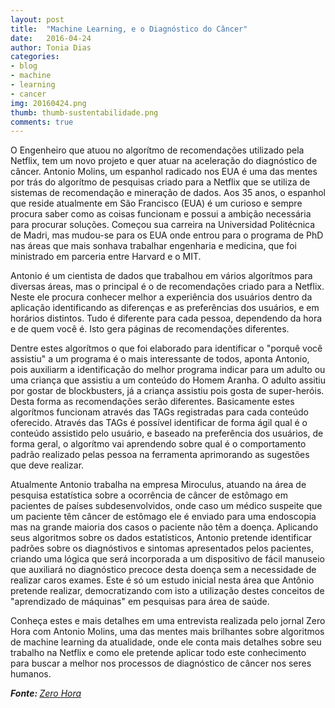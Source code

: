 ```yaml
---
layout: post
title:  "Machine Learning, e o Diagnóstico do Câncer"
date:   2016-04-24
author: Tonia Dias
categories: 
- blog
- machine
- learning
- cancer
img: 20160424.png
thumb: thumb-sustentabilidade.png
comments: true
---
```


O Engenheiro que atuou no algorítmo de recomendações utilizado pela Netflix, tem um novo projeto e quer atuar na aceleração do diagnóstico de câncer. Antonio Molins, um espanhol radicado nos EUA é uma das mentes por trás do algorítmo de pesquisas criado para a Netflix que se utiliza de sistemas de recomendação e mineração de dados. Aos 35 anos, o espanhol que reside atualmente em São Francisco (EUA) é um curioso e sempre procura saber como as coisas funcionam e possui a ambição necessária para procurar soluções. Começou sua carreira na Universidad Politécnica de Madri, mas mudou-se para os EUA onde entrou para o programa de PhD nas áreas que mais sonhava trabalhar engenharia e medicina, que foi ministrado em parceria entre Harvard e o MIT.

Antonio é um cientista de dados que trabalhou em vários algorítmos para diversas áreas, mas o principal é o de recomendações criado para a Netflix. Neste ele procura conhecer melhor a experiência dos usuários dentro da aplicação identificando as diferenças e as preferências dos usuários, e em horários distintos. Tudo é diferente para cada pessoa, dependendo da hora e de quem você é. Isto gera páginas de recomendações diferentes.

Dentre estes algorítmos o que foi elaborado para identificar o "porquê você assistiu" a um programa é o mais interessante de todos, aponta Antonio, pois auxiliarm a identificação do melhor programa indicar para um adulto ou uma criança que assistiu a um conteúdo do Homem Aranha. O adulto assitiu por gostar de blockbusters, já a criança assistiu pois gosta de super-heróis. Desta forma as recomendações serão diferentes. Basicamente estes algorítmos funcionam através das TAGs registradas para cada conteúdo oferecido. Através das TAGs é possível identificar de forma ágil qual é o conteúdo assistido pelo usuário, e baseado na preferência dos usuários, de forma geral, o algorítmo vai aprendendo sobre qual é o comportamento padrão realizado pelas pessoa na ferramenta aprimorando as sugestões que deve realizar.

Atualmente Antonio trabalha na empresa Miroculus, atuando na área de pesquisa estatística sobre a ocorrência de câncer de estômago em pacientes de países subdesenvolvidos, onde caso um médico suspeite que um paciente têm câncer de estômago ele é enviado para uma endoscopia mas na grande maioria dos casos o paciente não têm a doença. Aplicando seus algoritmos sobre os dados estatísticos, Antonio pretende identificar padrões sobre os diagnóstivos e sintomas apresentados pelos pacientes, criando uma lógica que será incorporada a um dispositivo de fácil manuseio que auxiliará no diagnóstico precoce desta doença sem a necessidade de realizar caros exames. Este é só um estudo inicial nesta área que Antônio pretende realizar, democratizando com isto a utilização destes conceitos de "aprendizado de máquinas" em pesquisas para área de saúde.

Conheça estes e mais detalhes em uma entrevista realizada pelo jornal Zero Hora com Antonio Molins, uma das mentes mais brilhantes sobre algoritmos de machine learning da atualidade, onde ele conta mais detalhes sobre seu trabalho na Netflix e como ele pretende aplicar todo este conhecimento para buscar a melhor nos processos de diagnóstico de câncer nos seres humanos.

<i><b>Fonte: </b><a href="http://zh.clicrbs.com.br/rs/vida-e-estilo/noticia/2016/04/engenheiro-que-atuou-no-sistema-de-recomendacoes-da-netflix-quer-acelerar-diagnostico-de-cancer-5784287.html">Zero Hora</a></i>
